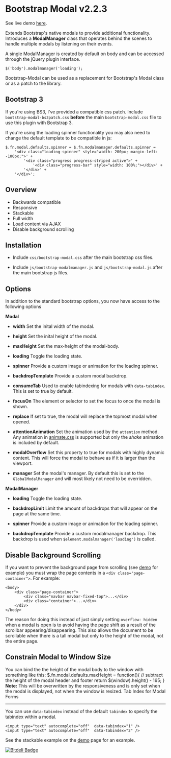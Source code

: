 # Bootstrap Modal v2.2.3

See live demo [here](http://jschr.github.com/bootstrap-modal/).

Extends Bootstrap's native modals to provide additional functionality. Introduces a **ModalManager** class that operates behind the scenes to handle multiple modals by listening on their events.

A single ModalManager is created by default on body and can be accessed through the jQuery plugin interface.

    $('body').modalmanager('loading');

Bootstrap-Modal can be used as a replacement for Bootstrap's Modal class or as a patch to the library.

## Bootstrap 3

If you're using BS3, I've provided a compatible css patch. Include `bootstrap-modal-bs3patch.css` **before** the main `bootstrap-modal.css` file to use this plugin with Bootstrap 3.

If you're using the loading spinner functionality you may also need to change the default template to be compatible in js:

    $.fn.modal.defaults.spinner = $.fn.modalmanager.defaults.spinner =
        '<div class="loading-spinner" style="width: 200px; margin-left: -100px;">' +
            '<div class="progress progress-striped active">' +
                '<div class="progress-bar" style="width: 100%;"></div>' +
            '</div>' +
        '</div>';

## Overview

- Backwards compatible
- Responsive
- Stackable
- Full width
- Load content via AJAX
- Disable background scrolling

## Installation

- Include `css/bootstrap-modal.css` after the main bootstrap css files.
- Include `js/bootstrap-modalmanager.js` and `js/bootstrap-modal.js` after the main bootstrap js files.

  <link href="css/bootstrap.css" rel="stylesheet" />
  <link href="css/bootstrap-responsive.css" rel="stylesheet" />
  <link href="css/bootstrap-modal.css" rel="stylesheet" />

  <script src="js/bootstrap.js"></script>
  <script src="js/bootstrap-modalmanager.js"></script>
  <script src="js/bootstrap-modal.js"></script>

## Options

In addition to the standard bootstrap options, you now have access to the following options

**Modal**

- **width**
  Set the inital width of the modal.

- **height**
  Set the inital height of the modal.

- **maxHeight**
  Set the max-height of the modal-body.

- **loading**
  Toggle the loading state.

- **spinner**
  Provide a custom image or animation for the loading spinner.

- **backdropTemplate**
  Provide a custom modal backdrop.

- **consumeTab**
  Used to enable tabindexing for modals with `data-tabindex`. This is set to true by default.

- **focusOn**
  The element or selector to set the focus to once the modal is shown.

- **replace**
  If set to true, the modal will replace the topmost modal when opened.

- **attentionAnimation**
  Set the animation used by the `attention` method. Any animation in [animate.css](http://daneden.me/animate/) is supported but only the _shake_ animation is included by default.

- **modalOverflow**
  Set this property to true for modals with highly dynamic content. This will force the modal to behave as if it is larger than the viewport.

- **manager**
  Set the modal's manager. By default this is set to the `GlobalModalManager` and will most likely not need to be overridden.

**ModalManager**

- **loading**
  Toggle the loading state.

- **backdropLimit**
  Limit the amount of backdrops that will appear on the page at the same time.

- **spinner**
  Provide a custom image or animation for the loading spinner.

- **backdropTemplate**
  Provide a custom modalmanager backdrop. This backdrop is used when `$element.modalmanager('loading')` is called.

## Disable Background Scrolling

If you want to prevent the background page from scrolling (see [demo](http://jschr.github.com/bootstrap-modal/) for example) you must wrap the page contents in a `<div class="page-container">`. For example:

    <body>
    	<div class="page-container">
    		<div class="navbar navbar-fixed-top">...</div>
    		<div class="container">...</div>
    	</div>
    </body>

The reason for doing this instead of just simply setting `overflow: hidden` when a modal is open is to avoid having the page shift as a result of the scrollbar appearing/disappearing. This also allows the document to be scrollable when there is a tall modal but only to the height of the modal, not the entire page.

## Constrain Modal to Window Size

You can bind the the height of the modal body to the window with something like this:
$.fn.modal.defaults.maxHeight = function(){
// subtract the height of the modal header and footer
return $(window).height() - 165;
}
**Note:** This will be overwritten by the responsiveness and is only set when the modal is displayed, not when the window is resized.
Tab Index for Modal Forms

---

You can use `data-tabindex` instead of the default `tabindex` to specify the tabindex within a modal.

    <input type="text" autocomplete="off"  data-tabindex="1" />
    <input type="text" autocomplete="off"  data-tabindex="2" />

See the stackable example on the [demo](http://jschr.github.com/bootstrap-modal/) page for an example.

[![Bitdeli Badge](https://d2weczhvl823v0.cloudfront.net/jschr/bootstrap-modal/trend.png)](https://bitdeli.com/free "Bitdeli Badge")
